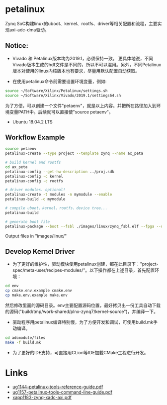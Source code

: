 # petalinux

Zynq SoC构建linux的uboot、kernel、rootfs、driver等相关配置和流程，主要实现axi-adc-dma驱动。

## Notice:
* Vivado 和 Petalinux版本均为2019.1，必须保持一致。
更具体地说，不同Vivado版本生成的hdf文件是不同的，所以不可以混用。另外，不同Petalinux版本对使用的linux内核版本也有要求，尽量用默认配置自动获取。

* 在使用petalinux命令前需要设置环境变量，例如:
```bash
source ~/Software/Xilinx/Petalinux/settings.sh
source ~/Software/Xilinx/Vivado/2019.1/settings64.sh
```
为了方便，可以创建一个文件"petaenv"，就是以上内容。并把所在路径加入到环境变量PATH中。后续就可以直接使"source petaenv"。

* Ubuntu 18.04.2 LTS

## Workflow Example
```bash
source petaenv
petalinux-create --type project --template zynq --name ax_peta

# build kernel and rootfs
cd ax_peta
petalinux-config --get-hw-description ../proj.sdk
petalinux-config -c kernel
petalinux-config -c rootfs

# driver modules. optional!
petalinux-create -t modules -n mymodule --enable
petalinux-build -c mymodule

# compile uboot、kernel、rootfs、device tree...
petalinux-build

# generate boot file
petalinux-package --boot --fsbl ./images/linux/zynq_fsbl.elf --fpga --u-boot --force
```
Output files in "images/linux/"


## Develop Kernel Driver

* 为了更好的维护性，驱动模块使用petalinux创建，都在此目录下："project-spec/meta-user/recipes-modules/"。以下操作都在上述目录，首先配置环境：
```bash
cd env
cp cmake.env.example cmake.env
cp make.env.example make.env
```
然后修改里面的源码目录。env主要配置源码位置，最好拷贝出一份工具自动下载的源码("build/tmp/work-shared/plnx-zynq7/kernel-source")，并编译一下。
          
* 驱动程序用petalinux编译特别慢，为了方便开发和调试，可使用build.mk手动编译。
```bash
cd adcmodule/files
make -f build.mk
```

* 为了更好的IDE支持，可直接用CLion等IDE加载CMake工程进行开发。

# Links
* [ug1144-petalinux-tools-reference-guide.pdf](https://www.xilinx.com/support/documentation/sw_manuals/xilinx2019_1/ug1144-petalinux-tools-reference-guide.pdf)
* [ug1157-petalinux-tools-command-line-guide.pdf](https://www.xilinx.com/support/documentation/sw_manuals/xilinx2019_1/ug1157-petalinux-tools-command-line-guide.pdf)
* [xapp1183-zynq-xadc-axi.pdf](https://www.xilinx.com/support/documentation/application_notes/xapp1183-zynq-xadc-axi.pdf)
